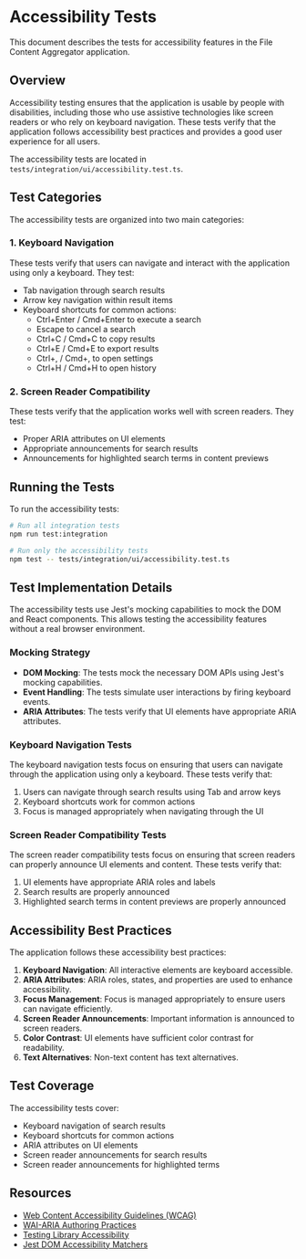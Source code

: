 # Accessibility Tests

This document describes the tests for accessibility features in the File Content Aggregator application.

## Overview

Accessibility testing ensures that the application is usable by people with disabilities, including those who use assistive technologies like screen readers or who rely on keyboard navigation. These tests verify that the application follows accessibility best practices and provides a good user experience for all users.

The accessibility tests are located in `tests/integration/ui/accessibility.test.ts`.

## Test Categories

The accessibility tests are organized into two main categories:

### 1. Keyboard Navigation

These tests verify that users can navigate and interact with the application using only a keyboard. They test:

- Tab navigation through search results
- Arrow key navigation within result items
- Keyboard shortcuts for common actions:
  - Ctrl+Enter / Cmd+Enter to execute a search
  - Escape to cancel a search
  - Ctrl+C / Cmd+C to copy results
  - Ctrl+E / Cmd+E to export results
  - Ctrl+, / Cmd+, to open settings
  - Ctrl+H / Cmd+H to open history

### 2. Screen Reader Compatibility

These tests verify that the application works well with screen readers. They test:

- Proper ARIA attributes on UI elements
- Appropriate announcements for search results
- Announcements for highlighted search terms in content previews

## Running the Tests

To run the accessibility tests:

```bash
# Run all integration tests
npm run test:integration

# Run only the accessibility tests
npm test -- tests/integration/ui/accessibility.test.ts
```

## Test Implementation Details

The accessibility tests use Jest's mocking capabilities to mock the DOM and React components. This allows testing the accessibility features without a real browser environment.

### Mocking Strategy

- **DOM Mocking**: The tests mock the necessary DOM APIs using Jest's mocking capabilities.
- **Event Handling**: The tests simulate user interactions by firing keyboard events.
- **ARIA Attributes**: The tests verify that UI elements have appropriate ARIA attributes.

### Keyboard Navigation Tests

The keyboard navigation tests focus on ensuring that users can navigate through the application using only a keyboard. These tests verify that:

1. Users can navigate through search results using Tab and arrow keys
2. Keyboard shortcuts work for common actions
3. Focus is managed appropriately when navigating through the UI

### Screen Reader Compatibility Tests

The screen reader compatibility tests focus on ensuring that screen readers can properly announce UI elements and content. These tests verify that:

1. UI elements have appropriate ARIA roles and labels
2. Search results are properly announced
3. Highlighted search terms in content previews are properly announced

## Accessibility Best Practices

The application follows these accessibility best practices:

1. **Keyboard Navigation**: All interactive elements are keyboard accessible.
2. **ARIA Attributes**: ARIA roles, states, and properties are used to enhance accessibility.
3. **Focus Management**: Focus is managed appropriately to ensure users can navigate efficiently.
4. **Screen Reader Announcements**: Important information is announced to screen readers.
5. **Color Contrast**: UI elements have sufficient color contrast for readability.
6. **Text Alternatives**: Non-text content has text alternatives.

## Test Coverage

The accessibility tests cover:

- Keyboard navigation of search results
- Keyboard shortcuts for common actions
- ARIA attributes on UI elements
- Screen reader announcements for search results
- Screen reader announcements for highlighted terms

## Resources

- [Web Content Accessibility Guidelines (WCAG)](https://www.w3.org/WAI/standards-guidelines/wcag/)
- [WAI-ARIA Authoring Practices](https://www.w3.org/WAI/ARIA/apg/)
- [Testing Library Accessibility](https://testing-library.com/docs/dom-testing-library/api-accessibility/)
- [Jest DOM Accessibility Matchers](https://github.com/testing-library/jest-dom#accessibility-matchers)
